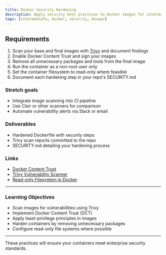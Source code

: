 ```yaml
---
title: Docker Security Hardening
description: Apply security best practices to Docker images for intermediate DevOps workflows
tags: [intermediate, docker, security, devops]
---
```


## Requirements

1. Scan your base and final images with [Trivy](https://github.com/aquasecurity/trivy) and document findings  
2. Enable Docker Content Trust and sign your images  
3. Remove all unnecessary packages and tools from the final image  
4. Run the container as a non-root user only  
5. Set the container filesystem to read-only where feasible  
6. Document each hardening step in your repo's SECURITY.md  

### **Stretch goals**
- Integrate image scanning into CI pipeline  
- Use Clair or other scanners for comparison  
- Automate vulnerability alerts via Slack or email  

### Deliverables
- Hardened Dockerfile with security steps  
- Trivy scan reports committed to the repo  
- SECURITY.md detailing your hardening process  

### Links
- [Docker Content Trust](https://docs.docker.com/engine/security/trust/)  
- [Trivy Vulnerability Scanner](https://github.com/aquasecurity/trivy)  
- [Read-only Filesystem in Docker](https://docs.docker.com/engine/reference/run/#read-only)  

---

### Learning Objectives

- Scan images for vulnerabilities using Trivy
- Implement Docker Content Trust (DCT)
- Apply least-privilege principles in images
- Harden containers by removing unnecessary packages
- Configure read-only file systems where possible

---

These practices will ensure your containers meet enterprise security standards.

